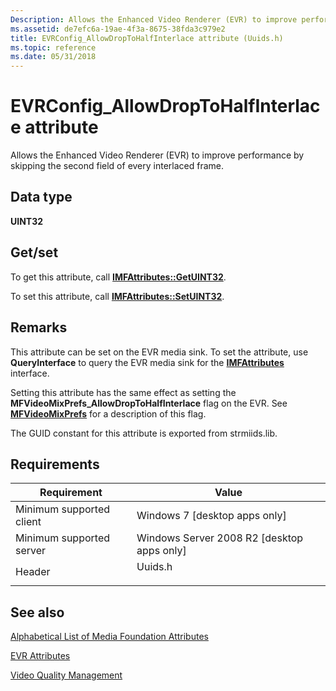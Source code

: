 ```yaml
---
Description: Allows the Enhanced Video Renderer (EVR) to improve performance by skipping the second field of every interlaced frame.
ms.assetid: de7efc6a-19ae-4f3a-8675-38fda3c979e2
title: EVRConfig_AllowDropToHalfInterlace attribute (Uuids.h)
ms.topic: reference
ms.date: 05/31/2018
---
```


# EVRConfig\_AllowDropToHalfInterlace attribute

Allows the Enhanced Video Renderer (EVR) to improve performance by skipping the second field of every interlaced frame.

## Data type

**UINT32**

## Get/set

To get this attribute, call [**IMFAttributes::GetUINT32**](/windows/desktop/api/mfobjects/nf-mfobjects-imfattributes-getuint32).

To set this attribute, call [**IMFAttributes::SetUINT32**](/windows/desktop/api/mfobjects/nf-mfobjects-imfattributes-setuint32).

## Remarks

This attribute can be set on the EVR media sink. To set the attribute, use **QueryInterface** to query the EVR media sink for the [**IMFAttributes**](/windows/desktop/api/mfobjects/nn-mfobjects-imfattributes) interface.

Setting this attribute has the same effect as setting the **MFVideoMixPrefs\_AllowDropToHalfInterlace** flag on the EVR. See [**MFVideoMixPrefs**](/windows/desktop/api/evr/ne-evr-mfvideomixprefs) for a description of this flag.

The GUID constant for this attribute is exported from strmiids.lib.

## Requirements



| Requirement | Value |
|-------------------------------------|------------------------------------------------------------------------------------|
| Minimum supported client<br/> | Windows 7 \[desktop apps only\]<br/>                                         |
| Minimum supported server<br/> | Windows Server 2008 R2 \[desktop apps only\]<br/>                            |
| Header<br/>                   | <dl> <dt>Uuids.h</dt> </dl> |



## See also

<dl> <dt>

[Alphabetical List of Media Foundation Attributes](alphabetical-list-of-media-foundation-attributes.md)
</dt> <dt>

[EVR Attributes](enhanced-video-renderer-attributes.md)
</dt> <dt>

[Video Quality Management](video-quality-management.md)
</dt> </dl>

 

 




